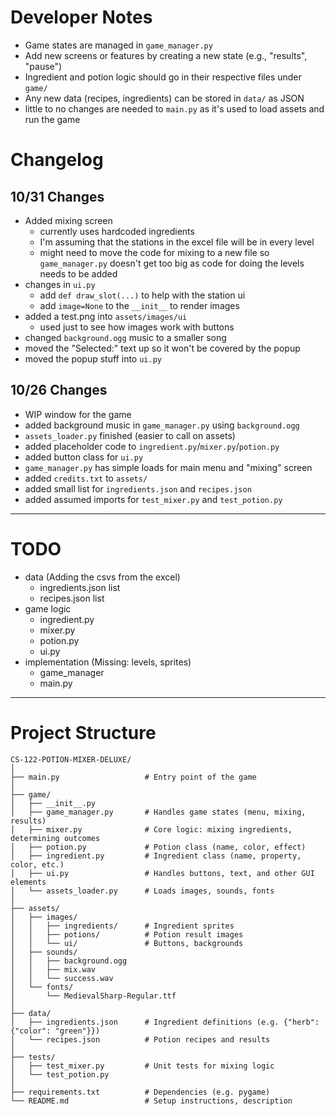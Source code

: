 # Developer Notes
- Game states are managed in `game_manager.py`
- Add new screens or features by creating a new state (e.g., "results", "pause")
- Ingredient and potion logic should go in their respective files under `game/`
- Any new data (recipes, ingredients) can be stored in `data/` as JSON
- little to no changes are needed to `main.py` as it's used to load assets and run the game

# Changelog
## 10/31 Changes
- Added mixing screen
    - currently uses hardcoded ingredients
    - I'm assuming that the stations in the excel file will be in every level
    - might need to move the code for mixing to a new file so `game_manager.py` doesn't get too big as code for doing the levels needs to be added
- changes in `ui.py`
    - add `def draw_slot(...)` to help with the station ui
    - add `image=None` to the `__init__` to render images
- added a test.png into `assets/images/ui`
    - used just to see how images work with buttons
- changed `background.ogg` music to a smaller song
- moved the "Selected:" text up so it won't be covered by the popup
- moved the popup stuff into `ui.py`
## 10/26 Changes
- WIP window for the game
- added background music in `game_manager.py` using `background.ogg` 
- `assets_loader.py` finished (easier to call on assets)
- added placeholder code to `ingredient.py`/`mixer.py`/`potion.py`
- added button class for `ui.py`
- `game_manager.py` has simple loads for main menu and "mixing" screen
- added `credits.txt` to `assets/` 
- added small list for `ingredients.json` and `recipes.json`
- added assumed imports for `test_mixer.py` and `test_potion.py`

---

# TODO
- data (Adding the csvs from the excel)
    - ingredients.json list
    - recipes.json list
- game logic
    - ingredient.py
    - mixer.py
    - potion.py
    - ui.py
- implementation (Missing: levels, sprites)
    - game_manager
    - main.py

---

# Project Structure
```
CS-122-POTION-MIXER-DELUXE/  
│  
├── main.py                   # Entry point of the game  
│  
├── game/  
│   ├── __init__.py  
│   ├── game_manager.py       # Handles game states (menu, mixing, results)  
│   ├── mixer.py              # Core logic: mixing ingredients, determining outcomes  
│   ├── potion.py             # Potion class (name, color, effect)  
│   ├── ingredient.py         # Ingredient class (name, property, color, etc.)  
│   ├── ui.py                 # Handles buttons, text, and other GUI elements  
│   └── assets_loader.py      # Loads images, sounds, fonts  
│  
├── assets/  
│   ├── images/  
│   │   ├── ingredients/      # Ingredient sprites  
│   │   ├── potions/          # Potion result images  
│   │   └── ui/               # Buttons, backgrounds  
│   ├── sounds/  
│   │   ├── background.ogg
│   │   ├── mix.wav  
│   │   └── success.wav  
│   └── fonts/  
│       └── MedievalSharp-Regular.ttf  
│
├── data/  
│   ├── ingredients.json      # Ingredient definitions (e.g. {"herb": {"color": "green"}})  
│   └── recipes.json          # Potion recipes and results  
│  
├── tests/  
│   ├── test_mixer.py         # Unit tests for mixing logic  
│   └── test_potion.py  
│  
├── requirements.txt          # Dependencies (e.g. pygame)  
└── README.md                 # Setup instructions, description  
```

